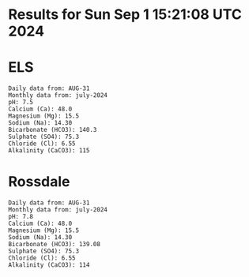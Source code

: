 # Results for Sun Sep  1 15:21:08 UTC 2024
# ELS
```
Daily data from: AUG-31
Monthly data from: july-2024
pH: 7.5
Calcium (Ca): 48.0
Magnesium (Mg): 15.5
Sodium (Na): 14.30
Bicarbonate (HCO3): 140.3
Sulphate (SO4): 75.3
Chloride (Cl): 6.55
Alkalinity (CaCO3): 115
```
# Rossdale
```
Daily data from: AUG-31
Monthly data from: july-2024
pH: 7.8
Calcium (Ca): 48.0
Magnesium (Mg): 15.5
Sodium (Na): 14.30
Bicarbonate (HCO3): 139.08
Sulphate (SO4): 75.3
Chloride (Cl): 6.55
Alkalinity (CaCO3): 114
```
